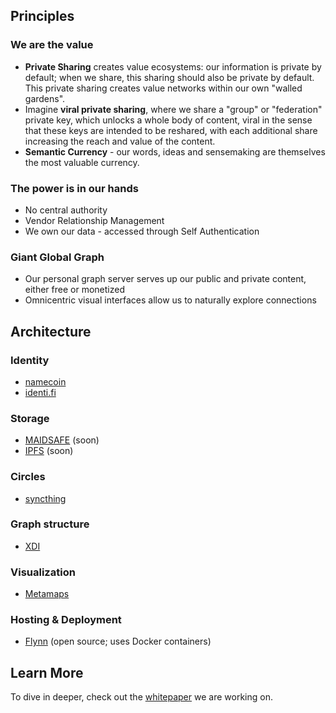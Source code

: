 ## Principles

### We are the value

* **Private Sharing** creates value ecosystems: our information is private by default; when we share, this sharing should also be private by default.  This private sharing creates value networks within our own "walled gardens".
* Imagine **viral private sharing**, where we share a "group" or "federation" private key, which unlocks a whole body of content, viral in the sense that these keys are intended to be reshared, with each additional share increasing the reach and value of the content.
* **Semantic Currency** - our words, ideas and sensemaking are themselves the most valuable currency.

### The power is in our hands

* No central authority
* Vendor Relationship Management
* We own our data - accessed through Self Authentication

### Giant Global Graph

* Our personal graph server serves up our public and private content, either free or monetized 
* Omnicentric visual interfaces allow us to naturally explore connections 

## Architecture

### Identity

* [namecoin](http://namecoin.info/) 
* [identi.fi](http://identi.fi/) 

### Storage

* [MAIDSAFE](http://maidsafe.net/) (soon)
* [IPFS](http://ipfs.io/) (soon)

### Circles

* [syncthing](http://syncthing.net/) 

### Graph structure 

* [XDI](http://en.wikipedia.org/wiki/XDI) 

### Visualization 

* [Metamaps](http://Metamaps.cc) 

### Hosting & Deployment

* [Flynn](https://flynn.io/) (open source; uses Docker containers) 

## Learn More

To dive in deeper, check out the [whitepaper](/learn-more) we are working on.

